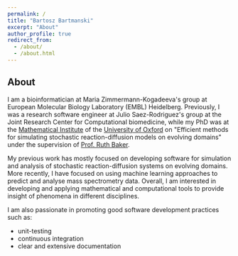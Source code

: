 ```yaml
---
permalink: /
title: "Bartosz Bartmanski"
excerpt: "About"
author_profile: true
redirect_from:
  - /about/
  - /about.html
---
```


## About

I am a bioinformatician at Maria Zimmermann-Kogadeeva's group at European
Molecular Biology Laboratory (EMBL) Heidelberg. Previously, I was a research
software engineer at Julio Saez-Rodriguez's group at the Joint Research Center
for Computational biomedicine, while my PhD was at the [Mathematical
Institute](https://www.maths.ox.ac.uk/) of the [University of
Oxford](https://www.ox.ac.uk/) on "Efficient methods for simulating stochastic
reaction-diffusion models on evolving domains" under the supervision of [Prof.
Ruth Baker](https://www.maths.ox.ac.uk/people/ruth.baker).

My previous work has mostly focused on developing software for simulation and
analysis of stochastic reaction-diffusion systems on evolving domains. More
recently, I have focused on using machine learning approaches to predict and
analyse mass spectrometry data. Overall, I am interested in developing and
applying mathematical and computational tools to provide insight of phenomena
in different disciplines.

I am also passionate in promoting good software development practices such as:
* unit-testing
* continuous integration
* clear and extensive documentation
